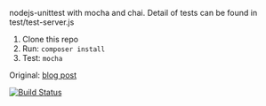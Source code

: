 nodejs-unittest with mocha and chai. Detail of tests can be found in test/test-server.js

1. Clone this repo
2. Run: `composer install`
3. Test: `mocha`

Original: [blog post](http://mherman.org/blog/2015/09/10/testing-node-js-with-mocha-and-chai/#.VfJlgVNViko)

[![Build Status](http://cd2c498d.ngrok.io/buildStatus/icon?job=node-unittest)](http://cd2c498d.ngrok.io/job/node-unittest/)
